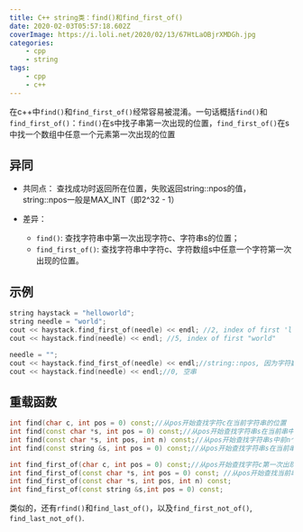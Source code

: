 ```yaml
---
title: C++ string类：find()和find_first_of()
date: 2020-02-03T05:57:18.602Z
coverImage: https://i.loli.net/2020/02/13/67HtLaOBjrXMDGh.jpg
categories: 
    - cpp
    - string
tags: 
    - cpp
    - c++
---
```

<!-- toc -->
在c++中`find()`和`find_first_of()`经常容易被混淆。一句话概括`find()`和`find_first_of()`：`find()`在s中找子串第一次出现的位置，`find_first_of()`在s中找一个数组中任意一个元素第一次出现的位置

<!-- more -->

## 异同
- 共同点：
查找成功时返回所在位置，失败返回string::npos的值，string::npos一般是MAX_INT（即2^32 - 1）

- 差异：
    - `find()`: 查找字符串中第一次出现字符c、字符串s的位置；
    - `find_first_of()`: 查找字符串中字符c、字符数组s中任意一个字符第一次出现的位置。

## 示例

``` c++
string haystack = "helloworld";
string needle = "world";
cout << haystack.find_first_of(needle) << endl; //2, index of first 'l'
cout << haystack.find(needle) << endl; //5, index of first "world"

needle = "";
cout << haystack.find_first_of(needle) << endl;//string::npos, 因为字符数组s为空，haystack中找不到空字符（区别于'\0'）
cout << haystack.find(needle) << endl;//0, 空串
```

## 重载函数

``` c++
int find(char c, int pos = 0) const;//从pos开始查找字符c在当前字符串的位置
int find(const char *s, int pos = 0) const;//从pos开始查找字符串s在当前串中的位置
int find(const char *s, int pos, int n) const;//从pos开始查找字符串s中前n个字符在当前串中的位置
int find(const string &s, int pos = 0) const;//从pos开始查找字符串s在当前串中的位置

int find_first_of(char c, int pos = 0) const;//从pos开始查找字符c第一次出现的位置
int find_first_of(const char *s, int pos = 0) const; //从pos开始查找当前串中第一个在s的前n个字符组成的数组里的字符的位置
int find_first_of(const char *s, int pos, int n) const;
int find_first_of(const string &s,int pos = 0) const;
```

类似的，还有`rfind()`和`find_last_of()`，以及`find_first_not_of()`, `find_last_not_of()`.

